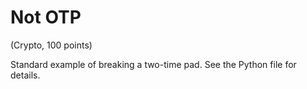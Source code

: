 # Not OTP
(Crypto, 100 points)

Standard example of breaking a two-time pad. See the Python file for details.
